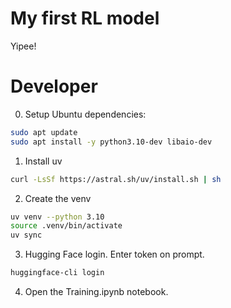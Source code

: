 # My first RL model

Yipee!

# Developer

0. Setup Ubuntu dependencies:

```bash
sudo apt update
sudo apt install -y python3.10-dev libaio-dev
```

1. Install uv

```bash
curl -LsSf https://astral.sh/uv/install.sh | sh
```

2. Create the venv

```bash
uv venv --python 3.10
source .venv/bin/activate
uv sync
```

3. Hugging Face login. Enter token on prompt.

```bash
huggingface-cli login
```

4. Open the Training.ipynb notebook.
